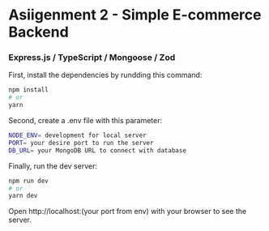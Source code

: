 # Asiigenment 2 - Simple E-commerce Backend

### Express.js / TypeScript / Mongoose / Zod 

First, install the dependencies by rundding this command:

```bash
npm install
# or
yarn
```

Second, create a .env file with this parameter:

```bash
NODE_ENV= development for local server
PORT= your desire port to run the server
DB_URL= your MongoDB URL to connect with database
```

Finally, run the dev server:
```bash
npm run dev
# or
yarn dev
```

Open http://localhost:(your port from env) with your browser to see the server.
